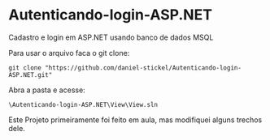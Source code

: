 # Autenticando-login-ASP.NET
Cadastro e login em ASP.NET usando banco de dados MSQL

 Para usar o arquivo faca o git clone:

 ```
 git clone "https://github.com/daniel-stickel/Autenticando-login-ASP.NET.git"
 ```

  Abra a pasta e acesse:

``` 
\Autenticando-login-ASP.NET\View\View.sln
```

 Este Projeto primeiramente foi feito em aula, mas modifiquei alguns trechos dele.  










